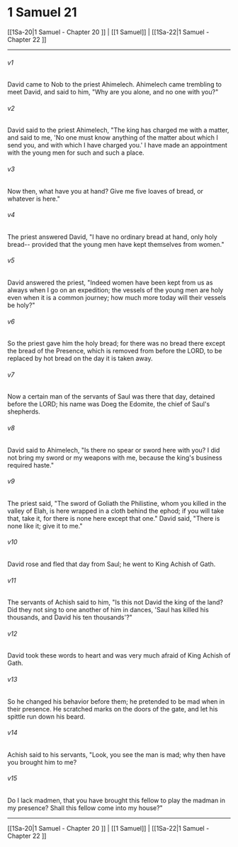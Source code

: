 # 1 Samuel 21

[[1Sa-20|1 Samuel - Chapter 20 ]] | [[1 Samuel]] | [[1Sa-22|1 Samuel - Chapter 22 ]]
***

###### v1
David came to Nob to the priest Ahimelech. Ahimelech came trembling to meet David, and said to him, "Why are you alone, and no one with you?"
###### v2
David said to the priest Ahimelech, "The king has charged me with a matter, and said to me, 'No one must know anything of the matter about which I send you, and with which I have charged you.' I have made an appointment with the young men for such and such a place.
###### v3
Now then, what have you at hand? Give me five loaves of bread, or whatever is here."
###### v4
The priest answered David, "I have no ordinary bread at hand, only holy bread-- provided that the young men have kept themselves from women."
###### v5
David answered the priest, "Indeed women have been kept from us as always when I go on an expedition; the vessels of the young men are holy even when it is a common journey; how much more today will their vessels be holy?"
###### v6
So the priest gave him the holy bread; for there was no bread there except the bread of the Presence, which is removed from before the LORD, to be replaced by hot bread on the day it is taken away.
###### v7
Now a certain man of the servants of Saul was there that day, detained before the LORD; his name was Doeg the Edomite, the chief of Saul's shepherds.
###### v8
David said to Ahimelech, "Is there no spear or sword here with you? I did not bring my sword or my weapons with me, because the king's business required haste."
###### v9
The priest said, "The sword of Goliath the Philistine, whom you killed in the valley of Elah, is here wrapped in a cloth behind the ephod; if you will take that, take it, for there is none here except that one." David said, "There is none like it; give it to me."
###### v10
David rose and fled that day from Saul; he went to King Achish of Gath.
###### v11
The servants of Achish said to him, "Is this not David the king of the land? Did they not sing to one another of him in dances, 'Saul has killed his thousands, and David his ten thousands'?"
###### v12
David took these words to heart and was very much afraid of King Achish of Gath.
###### v13
So he changed his behavior before them; he pretended to be mad when in their presence. He scratched marks on the doors of the gate, and let his spittle run down his beard.
###### v14
Achish said to his servants, "Look, you see the man is mad; why then have you brought him to me?
###### v15
Do I lack madmen, that you have brought this fellow to play the madman in my presence? Shall this fellow come into my house?"

***

[[1Sa-20|1 Samuel - Chapter 20 ]] | [[1 Samuel]] | [[1Sa-22|1 Samuel - Chapter 22 ]]
